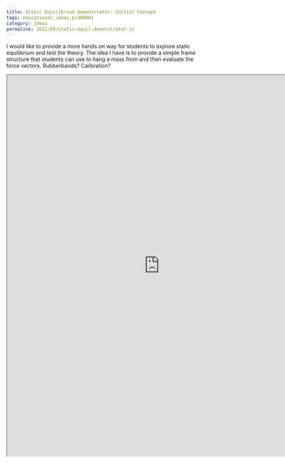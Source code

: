 ```yaml
---
title: Static Equilibrium Demonstrator: Initial Concept
tags: educational,ideas,pid00001
category: ideas
permalink: 2012/09/static-equil-demonstrator-ic
---
```


I would like to provide a more hands on way for students to explore static equilibrium and test the theory. The idea I have is to provide a simple frame structure that students can use to hang a mass from and then evaluate the force vectors. Rubberbands? Calibration?


<iframe src="https://docs.google.com/file/d/0Bzj3Tsn6ibRoWFBHRlBQa2FTeUE/preview" width="800" height="1000"></iframe>